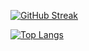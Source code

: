 

[![GitHub Streak](https://streak-stats.demolab.com/?user=joshl26)](https://git.io/streak-stats)

[![Top Langs](https://github-readme-stats.vercel.app/api/top-langs/?username=joshl26&layout=compact)](https://github.com/anuraghazra/github-readme-stats)
